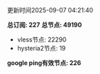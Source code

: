 更新时间2025-09-07 04:21:40

**总订阅: 227**
**总节点: 49190**
- vless节点: 22290
- hysteria2节点: 19

**google ping有效节点: 226**
